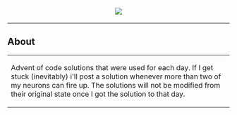 <h1 align="center">
  <br>
  <img src="https://www.smarty.com/img/advent-of-code-2022.pnghttps://raw.githubusercontent.com/ArmynC/ArminC-AutoExec/master/arminc_autoexec.png"></a>
</h1>

---

## About

<table>
<tr>
<td>
  
Advent of code solutions that were used for each day. If I get stuck (inevitably) i'll post a solution whenever more than two of my neurons can fire up. The solutions will not be modified from their original state once I got the solution to that day.

</td>
</tr>
</table>

